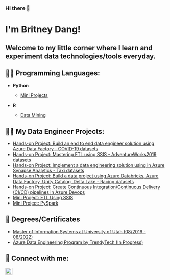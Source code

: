 ### Hi there 👋

<h1>I'm Britney Dang!</h1>
<h2>  Welcome to my little corner where I learn and experiment data technologies/tools everyday.  </h2>
<h2> 👨‍💻 Programming Languages:</h2>

- <b>Python</b>
  - [Mini Projects](https://github.com/britneydang/PythonMiniProjects)
  
- <b>R</b>
  - [Data Mining](https://github.com/britneydang/DataMiningWithR)
 
<h2> 👨‍💻 My Data Engineer Projects:</h2>

- [Hands-on Project: Build an end to end data engineer solution using Azure Data Factory - COVID-19 datasets](https://github.com/britneydang/HandsonProject-Covid19)
- [Hands-on Project: Mastering ETL using SSIS - AdventureWorks2019 datasets](https://github.com/britneydang/HandsonProject_MasteringSSIS)
- [Hands-on Project: Implement a data engineering solution using in Azure Synapse Analytics - Taxi datasets](https://github.com/britneydang/HandsonProject-Taxi)
- [Hands-on Project: Build a data project using Azure Databricks, Azure Data Factory, Unity Catalog, Delta Lake - Racing datasets](https://github.com/britneydang/HandsonProject_RacingData)
- [Hands-on Project: Create Continuous Integration/Continuous Delivery (CI/CD) pipelines in Azure Devops](https://github.com/britneydang/HandsonProject_CICD)
- [Mini Project: ETL Using SSIS](https://github.com/britneydang/HandsonProject_SSIS)
- [Mini Project: PySpark](https://github.com/britneydang/Learning-PySpark)

<h2> 🌱 Degrees/Certificates </h2>

- [Master of Information Systems at University of Utah (08/2019 - 08/2022)](https://eccles.utah.edu/programs/master-of-science-in-information-systems/)
- [Azure Data Engineering Program by TrendyTech (In Progress)](https://trendytech.in)

<h2> 🤳 Connect with me:</h2>

[<img align="left" alt="JoshMadakor | LinkedIn" width="22px" src="https://cdn.jsdelivr.net/npm/simple-icons@v3/icons/linkedin.svg" />][linkedin]

[linkedin]: https://www.linkedin.com/in/britneynd/
